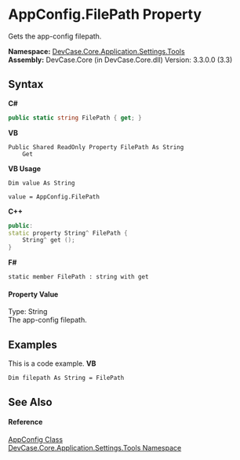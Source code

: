 # AppConfig.FilePath Property 
 

Gets the app-config filepath.

**Namespace:**&nbsp;<a href="N_DevCase_Core_Application_Settings_Tools">DevCase.Core.Application.Settings.Tools</a><br />**Assembly:**&nbsp;DevCase.Core (in DevCase.Core.dll) Version: 3.3.0.0 (3.3)

## Syntax

**C#**<br />
``` C#
public static string FilePath { get; }
```

**VB**<br />
``` VB
Public Shared ReadOnly Property FilePath As String
	Get
```

**VB Usage**<br />
``` VB Usage
Dim value As String

value = AppConfig.FilePath

```

**C++**<br />
``` C++
public:
static property String^ FilePath {
	String^ get ();
}
```

**F#**<br />
``` F#
static member FilePath : string with get

```


#### Property Value
Type: String<br />The app-config filepath.

## Examples
This is a code example. 
**VB**<br />
``` VB
Dim filepath As String = FilePath
```


## See Also


#### Reference
<a href="T_DevCase_Core_Application_Settings_Tools_AppConfig">AppConfig Class</a><br /><a href="N_DevCase_Core_Application_Settings_Tools">DevCase.Core.Application.Settings.Tools Namespace</a><br />
